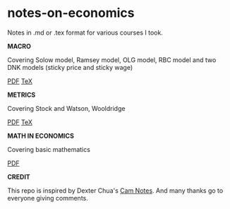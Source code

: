 # notes-on-economics
Notes in .md or .tex format for various courses I took.

**MACRO**

Covering Solow model, Ramsey model, OLG model, RBC model and two DNK models (sticky price and sticky wage)

[PDF](macro/macro.pdf)  [TeX](macro/macro.tex)

**METRICS**

Covering Stock and Watson, Wooldridge

[PDF](metrics/metrics.pdf) [TeX](metrics/metrics.tex)

**MATH IN ECONOMICS**

Covering basic mathematics

[PDF](math/mathinecon.pdf)

**CREDIT**

This repo is inspired by Dexter Chua's [Cam Notes](https://github.com/dalcde/cam-notes). And many thanks go to everyone giving comments.